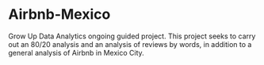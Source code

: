 # Airbnb-Mexico
Grow Up Data Analytics ongoing guided project.  This project seeks to carry out an 80/20 analysis and an analysis of reviews by words, in addition to a general analysis of Airbnb in Mexico City.
